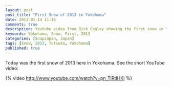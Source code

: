 ```yaml
---
layout: post
post_title: "First Snow of 2013 in Yokohama"
date: 2013-01-14 11:16
comments: true
description: Youtube video from Rick Cogley showing the first snow in Yokohama in 2013.
keywords: Yokohama, Snow, First, 2013
categories: [SnapJapan, Japan]
tags: [Snow, 2013, Totsuka, Yokohama]
published: true
---
```

Today was the first snow of 2013 here in Yokohama. See the short YouTube video: 

{% video http://www.youtube.com/watch?v=pn_TlRtIHKI %}  

